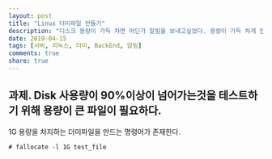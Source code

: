 ```yaml
---
layout: post
title: "Linux 더미파일 만들기"
description: "디스크 용량이 가득 차면 어딘가 알림을 보내고싶었다. 용량이 가득 차게 만들고싶었다."
date: 2019-04-15
tags: [서버, 리눅스, 더미, BackEnd, 알림]
comments: true
share: true
---
```


## 과제. Disk 사용량이 90%이상이 넘어가는것을 테스트하기 위해 용량이 큰 파일이 필요하다.


1G 용량을 차지하는 더미파일을 만드는 명령어가 존재한다.
```console
# fallocate -l 1G test_file
```
